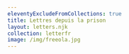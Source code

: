 ```yaml
---
eleventyExcludeFromCollections: true
title: Lettres depuis la prison
layout: letters.njk
collection: letterfr
image: /img/freeola.jpg
---
```


